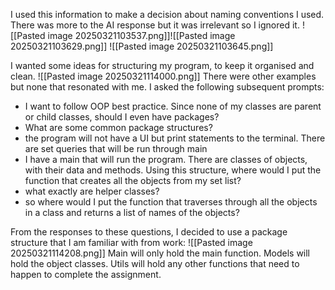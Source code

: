 I used this information to make a decision about naming conventions I used. There was more to the AI response but it was irrelevant so I ignored it.
![[Pasted image 20250321103537.png]]![[Pasted image 20250321103629.png]]
![[Pasted image 20250321103645.png]]


I wanted some ideas for structuring my program, to keep it organised and clean.
![[Pasted image 20250321114000.png]]
There were other examples but none that resonated with me. I asked the following subsequent prompts:
- I want to follow OOP best practice. Since none of my classes are parent or child classes, should I even have packages?
- What are some common package structures?
- the program will not have a UI but print statements to the terminal. There are set queries that will be run through main
- I have a main that will run the program. There are classes of objects, with their data and methods. Using this structure, where would I put the function that creates all the objects from my set list?
- what exactly are helper classes?
- so where would I put the function that traverses through all the objects in a class and returns a list of names of the objects?

From the responses to these questions, I decided to use a package structure that I am familiar with from work:
![[Pasted image 20250321114208.png]]
Main will only hold the main function.
Models will hold the object classes.
Utils will hold any other functions that need to happen to complete the assignment.


